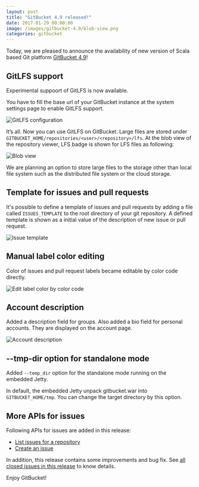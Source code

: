 ```yaml
---
layout: post
title: "GitBucket 4.9 released!"
date: 2017-01-29 00:00:00
image: /images/gitbucket-4.9/blob-view.png
categories: gitbucket
---
```


Today, we are pleased to announce the availability of new version of Scala based Git platform [GitBucket 4.9](https://github.com/gitbucket/gitbucket/releases/tag/4.9)!

## GitLFS support

Experimental suppoort of GitLFS is now available.

You have to fill the base url of your GitBucket instance at the system settings page to enable GitLFS support.

![GitLFS configuration]({{site.baseurl}}/images/gitbucket-4.9/baseurl.png)

It’s all. Now you can use GitLFS on GitBucket. Large files are stored under `GITBUCKET_HOME/repositories/<user>/<repository>/lfs`. At the blob view of the repository viewer, LFS badge is shown for LFS files as following:

![Blob view]({{site.baseurl}}/images/gitbucket-4.9/blob-view.png)

We are planning an option to store large files to the storage other than local file system such as the distributed file system or the cloud storage.

## Template for issues and pull requests

It's possible to define a template of issues and pull requests by adding a file called `ISSUES_TEMPLATE` to the root directory of your git repository. A defined template is shown as a initial value of the description of new issue or pull request.

![Issue template]({{site.baseurl}}/images/gitbucket-4.9/issue-template.png)

## Manual label color editing

Color of issues and pull request labels became editable by color code directly.

![Edit label color by color code]({{site.baseurl}}/images/gitbucket-4.9/edit-label-color.png)

## Account description

Added a description field for groups. Also added a bio field for personal accounts. They are displayed on the account page.

![Account description]({{site.baseurl}}/images/gitbucket-4.9/account-description.png)

## --tmp-dir option for standalone mode

Added `--temp_dir` option for the standalone mode running on the embedded Jetty.

In default, the embedded Jetty unpack gitbucket.war into `GITBUCKET_HOME/tmp`. You can change the target directory by this option.

## More APIs for issues

Following APIs for issues are added in this release:

- [List issues for a repository](https://developer.github.com/v3/issues/#list-issues-for-a-repository)
- [Create an issue](https://developer.github.com/v3/issues/#create-an-issue)

In addition, this release contains some improvements and bug fix. See [all closed issues in this release](https://github.com/gitbucket/gitbucket/issues?q=is%3Aclosed+milestone%3A4.9) to know details.

Enjoy GitBucket!
